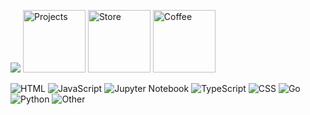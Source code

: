 ![](https://github.com/rohzzn/rohzzn/blob/main/Gif.gif)
<a href="https://github.com/rohzzn/rohzzn/blob/main/Projects.md"><img src="https://github.com/rohzzn/rohzzn/assets/47408756/805a3ca7-f9bb-4312-aa93-6f275424f7ef" alt="Projects" width="100" height="100"></a>  <a href="https://rohzzn.gumroad.com/"><img src="https://github.com/rohzzn/rohzzn/assets/47408756/6e33b414-fb01-4aac-88d5-228c32213d43" alt="Store" width="100" height="100"></a> <a href="https://www.buymeacoffee.com/rohzzn"><img src="https://github.com/rohzzn/rohzzn/assets/47408756/37749288-5fdd-4715-a9b8-0c030ced1ffa" alt="Coffee" width="100" height="100"></a>

![HTML](https://img.shields.io/static/v1?style=flat-square&label=%E2%A0%80&color=555&labelColor=%23e34c26&message=HTML%EF%B8%B145.9%25)
![JavaScript](https://img.shields.io/static/v1?style=flat-square&label=%E2%A0%80&color=555&labelColor=%23f1e05a&message=JavaScript%EF%B8%B121.5%25)
![Jupyter Notebook](https://img.shields.io/static/v1?style=flat-square&label=%E2%A0%80&color=555&labelColor=%23DA5B0B&message=Jupyter%20Notebook%EF%B8%B117.8%25)
![TypeScript](https://img.shields.io/static/v1?style=flat-square&label=%E2%A0%80&color=555&labelColor=%233178c6&message=TypeScript%EF%B8%B18%25)
![CSS](https://img.shields.io/static/v1?style=flat-square&label=%E2%A0%80&color=555&labelColor=%23563d7c&message=CSS%EF%B8%B13.7%25)
![Go](https://img.shields.io/static/v1?style=flat-square&label=%E2%A0%80&color=555&labelColor=%2300ADD8&message=Go%EF%B8%B11.1%25)
![Python](https://img.shields.io/static/v1?style=flat-square&label=%E2%A0%80&color=555&labelColor=%233572A5&message=Python%EF%B8%B11%25)
![Other](https://img.shields.io/static/v1?style=flat-square&label=%E2%A0%80&color=555&labelColor=%23ededed&message=Other%EF%B8%B10.4%25)
 

